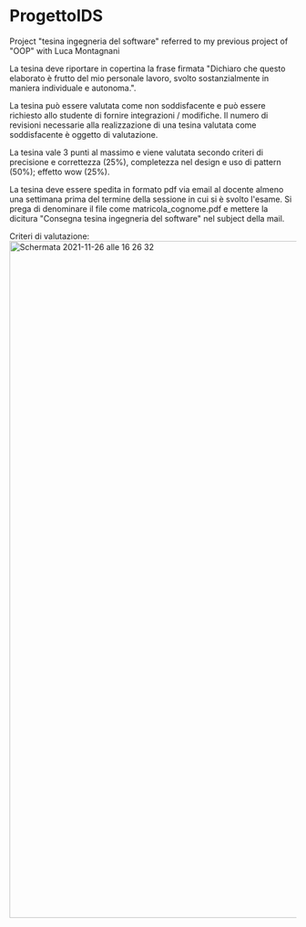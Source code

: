 # ProgettoIDS
Project "tesina ingegneria del software" referred to my previous project of "OOP" with Luca Montagnani


La tesina deve riportare in copertina la frase firmata "Dichiaro che questo elaborato è frutto del mio personale lavoro, svolto sostanzialmente in maniera individuale e autonoma.".

La tesina può essere valutata come non soddisfacente e può essere richiesto allo studente di fornire integrazioni / modifiche. Il numero di revisioni necessarie alla realizzazione di una tesina valutata come soddisfacente è oggetto di valutazione.

La tesina vale 3 punti al massimo e viene valutata secondo criteri di precisione e correttezza (25%), completezza nel design e uso di pattern (50%); effetto wow (25%). 

La tesina deve essere spedita in formato pdf via email al docente almeno una settimana prima del termine della sessione in cui si è svolto l'esame.
Si prega di denominare il file come matricola_cognome.pdf e mettere la dicitura "Consegna tesina ingegneria del software" nel subject della mail.

Criteri di valutazione:
<img width="1187" alt="Schermata 2021-11-26 alle 16 26 32" src="https://user-images.githubusercontent.com/64312515/143602768-bce3a2b3-ffc9-41e2-b63a-f126c1b2fec8.png">
